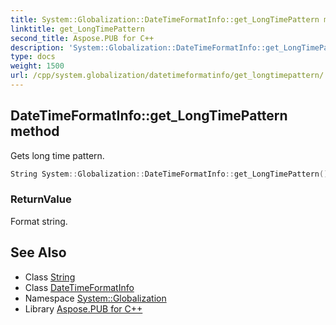 ```yaml
---
title: System::Globalization::DateTimeFormatInfo::get_LongTimePattern method
linktitle: get_LongTimePattern
second_title: Aspose.PUB for C++
description: 'System::Globalization::DateTimeFormatInfo::get_LongTimePattern method. Gets long time pattern in C++.'
type: docs
weight: 1500
url: /cpp/system.globalization/datetimeformatinfo/get_longtimepattern/
---
```

## DateTimeFormatInfo::get_LongTimePattern method


Gets long time pattern.

```cpp
String System::Globalization::DateTimeFormatInfo::get_LongTimePattern() const
```


### ReturnValue

Format string.

## See Also

* Class [String](../../../system/string/)
* Class [DateTimeFormatInfo](../)
* Namespace [System::Globalization](../../)
* Library [Aspose.PUB for C++](../../../)
